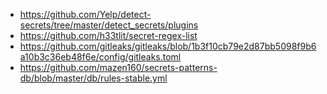 - https://github.com/Yelp/detect-secrets/tree/master/detect_secrets/plugins
- https://github.com/h33tlit/secret-regex-list
- https://github.com/gitleaks/gitleaks/blob/1b3f10cb79e2d87bb5098f9b6a10b3c36eb48f6e/config/gitleaks.toml
- https://github.com/mazen160/secrets-patterns-db/blob/master/db/rules-stable.yml
